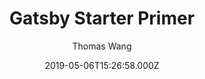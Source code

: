 ---
title: Gatsby Starter Primer
github: https://github.com/thomaswangio/gatsby-starter-primer
demo: https://gatsby-starter-primer.netlify.app/
author: Thomas Wang
ssg:
  - Gatsby
cms:
  - Markdown
date: 2019-05-06T15:26:58.000Z
description: >-
  A Gatsby starter featuring GitHub Primer Design System and React components
  🐙⚪️
draft: true
publish_date: '2019-05-06T15:26:58Z'
update_date: '2021-02-17T04:35:02Z'
github_star: 13
github_fork: 1
---